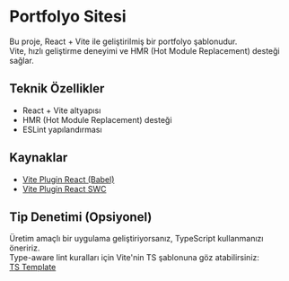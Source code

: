 # Portfolyo Sitesi

Bu proje, React + Vite ile geliştirilmiş bir portfolyo şablonudur.  
Vite, hızlı geliştirme deneyimi ve HMR (Hot Module Replacement) desteği sağlar.

## Teknik Özellikler

- React + Vite altyapısı
- HMR (Hot Module Replacement) desteği
- ESLint yapılandırması

## Kaynaklar

- [Vite Plugin React (Babel)](https://github.com/vitejs/vite-plugin-react/blob/main/packages/plugin-react)
- [Vite Plugin React SWC](https://github.com/vitejs/vite-plugin-react/blob/main/packages/plugin-react-swc)

## Tip Denetimi (Opsiyonel)

Üretim amaçlı bir uygulama geliştiriyorsanız, TypeScript kullanmanızı öneririz.  
Type-aware lint kuralları için Vite'nin TS şablonuna göz atabilirsiniz:  
[TS Template](https://github.com/vitejs/vite/tree/main/packages/create-vite/template-react-ts)
